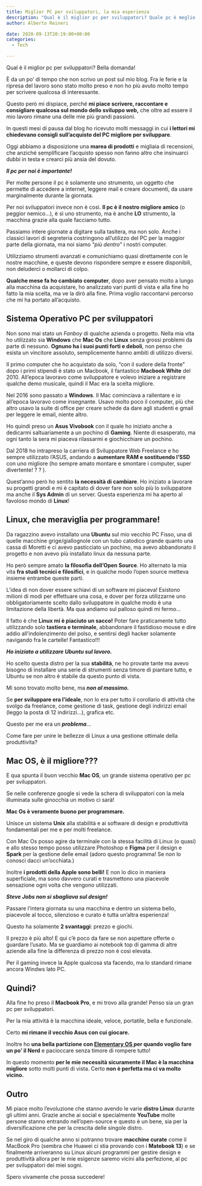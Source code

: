 ```yaml
---
title: Miglior PC per sviluppatori, la mia esperienza
description: "Qual è il miglior pc per sviluppatori? Quale pc è meglio per programmare? Vi dico la mia opinione da Web Developer Freelance."
author: Alberto Reineri

date: 2020-09-13T20:19:00+00:00
categories:
  - Tech

---
```

Qual è il miglior pc per sviluppatori? Bella domanda!

È da un po’ di tempo che non scrivo un post sul mio blog. Fra le ferie e la ripresa del lavoro sono stato molto preso e non ho più avuto molto tempo per scrivere qualcosa di interessante.

Questo però mi dispiace, perché **mi piace scrivere, raccontare e consigliare qualcosa sul mondo dello sviluppo web,** che oltre ad essere il mio lavoro rimane una delle mie più grandi passioni.

In questi mesi di pausa dal blog ho ricevuto molti messaggi in cui **i lettori mi chiedevano consigli sull’acquisto del PC migliore per sviluppare**.

Oggi abbiamo a disposizione una **marea di prodotti** e migliaia di recensioni, che anziché semplificare l’acquisto spesso non fanno altro che insinuarci dubbi in testa e crearci più ansia del dovuto.

**_Il pc per noi è importante!_**

Per molte persone il pc è solamente uno strumento, un oggetto che permette di accedere a internet, leggere mail e creare documenti, da usare marginalmente durante la giornata.

Per noi sviluppatori invece non è così. **Il pc è il nostro migliore amico** (o peggior nemico…), è sì uno strumento, ma è anche **LO** strumento, la macchina grazie alla quale facciamo tutto.

Passiamo intere giornate a digitare sulla tasitera, ma non solo. Anche i classici lavori di segreteria costringono all’utilizzo del PC per la maggior parte della giornata, ma noi siamo “_più dentro_” i nostri computer.

Utilizziamo strumenti avanzati e comunichiamo quasi direttamente con le nostre macchine, e queste devono rispondere sempre e essere disponibili, non deluderci o mollarci di colpo.

**Qualche mese fa ho cambiato computer**, dopo aver pensato molto a lungo alla macchina da acquistare, ho analizzato vari punti di vista e alla fine ho fatto la mia scelta, ma ve la dirò alla fine. Prima voglio raccontarvi percorso che mi ha portato all’acquisto.

## Sistema Operativo PC per sviluppatori

Non sono mai stato un _Fanboy_ di qualche azienda o progetto. Nella mia vita ho utilizzato sia **Windows** che **Mac Os** che **Linux** senza grossi problemi da parte di nessuno. **Ognuno ha i suoi punti forti e deboli**, non penso che esista un vincitore assoluto, semplicemente hanno ambiti di utilizzo diversi.

Il primo computer che ho acquistato da solo, “con il sudore della fronte” dopo i primi stipendi è stato un Macbook, il fantastico **Macbook White** del 2010. All’epoca lavoravo come sviluppatore e volevo iniziare a registrare qualche demo musicale, quindi il Mac era la scelta migliore.

Nel 2016 sono passato a **Windows**. Il Mac cominciava a rallentare e io all’epoca lavoravo come insegnante. Usavo molto poco il computer, più che altro usavo la suite di office per creare schede da dare agli studenti e gmail per leggere le email, niente altro.

Ho quindi preso un **Asus Vivobook** con il quale ho iniziato anche a dedicarmi saltuariamente a un pochino di **Gaming**. Niente di esasperato, ma ogni tanto la sera mi piaceva rilassarmi e giochicchiare un pochino.

Dal 2018 ho intrapreso la carriera di Sviluppatore Web Freelance e ho sempre utilizzato l’ASUS, andando a **aumentare RAM e sostituendo l’SSD** con uno migliore (ho sempre amato montare e smontare i computer, super divertente! ? ? ).

Quest’anno però ho sentito **la necessità di cambiare**. Ho iniziato a lavorare su progetti grandi e mi è capitato di dover fare non solo più lo sviluppatore ma anche il **Sys Admin** di un server. Questa esperienza mi ha aperto al favoloso mondo di **Linux**!

## Linux, che meraviglia per programmare!

Da ragazzino avevo installato una **Ubuntu** sul mio vecchio PC Fisso, una di quelle macchine grige/giallognole con un tubo catodico grande quanto una cassa di Moretti e ci avevo pasticciato un pochino, ma avevo abbandonato il progetto e non avevo più installato linux da nessuna parte.

Ho però sempre amato **la filosofia dell’Open Source**. Ho alternato la mia vita **fra studi tecnici e filosifici**, e in qualche modo l’open source metteva insieme entrambe queste parti.

L’idea di non dover essere schiavi di un software mi piaceva! Esistono milioni di modi per effettuare una cosa, e dover per forza utilizzarne uno obbligatoriamente scelto dallo sviluppatore in qualche modo è una limitazione della libertà. Ma qua andiamo sul palloso quindi mi fermo…

Il fatto è che **Linux mi è piaciuto un sacco!** Poter fare praticamente tutto utilizzando solo **tastiera e terminale**, abbandonare il fastidioso mouse e dire addio all’indolenzimento del polso, e sentirsi degli hacker solamente navigando fra le cartelle! Fantastico!!!

**_Ho iniziato a utilizzare Ubuntu sul lavoro._**

Ho scelto questa distro per la sua **stabilità**, ne ho provate tante ma avevo bisogno di installare una serie di strumenti senza timore di piantare tutto, e Ubuntu se non altro è stabile da questo punto di vista.

Mi sono trovato molto bene, ma **_non al massimo._**

Se **per sviluppare era l’ideale**, non lo era per tutto il corollario di attività che svolgo da freelance, come gestione di task, gestione degli indirizzi email (leggo la posta di 12 indirizzi…), grafica etc.

Questo per me era un _**problema**_…

Come fare per unire le bellezze di Linux a una gestione ottimale della produttivita?

## Mac OS, è il migliore???

E qua spunta il buon vecchio **Mac OS**, un grande sistema operativo per pc per sviluppatori.

Se nelle conferenze google si vede la schera di sviluppatori con la mela illuminata sulle ginocchia un motivo ci sarà!

**Mac Os è veramente buono per programmare.**

Unisce un sistema **Unix** alla stabilità e ai software di design e produttività fondamentali per me e per molti freelance.

Con Mac Os posso agire da terminale con la stessa facilità di Linux (o quasi) e allo stesso tempo posso utilizzare Photoshop e **Figma** per il design e **Spark** per la gestione delle email (adoro questo programma! Se non lo conosci dacci un’occhiata.)

Inoltre **i prodotti della Apple sono belli!** E non lo dico in maniera superficiale, ma sono davvero curati e trasmettono una piacevole sensazione ogni volta che vengono utilizzati.

**_Steve Jobs non si sbagliava sul design!_**

Passare l’intera giornata su una macchina e dentro un sistema bello, piacevole al tocco, silenzioso e curato è tutta un’altra esperienza!

Questo ha solamente **2 svantaggi**: prezzo e giochi.

Il prezzo è più alto! E qui c’è poco da fare se non aspettare offerte o guardare l’usato. Ma se guardiamo ai notebook top di gamma di altre aziende alla fine la differenza di prezzo non è così elevata.

Per il gaming invece la Apple qualcosa sta facendo, ma lo standard rimane ancora Windws lato PC.

## Quindi?

Alla fine ho preso il **Macbook Pro**, e mi trovo alla grande! Penso sia un gran pc per sviluppatori.

Per la mia attività è la macchina ideale, veloce, portatile, bella e funzionale.

Certo **mi rimane il vecchio Asus con cui giocare.**

Inoltre ho **una bella partizione con <a href="https://elementary.io/it/" target="_blank" rel="noreferrer noopener">Elementary OS </a>per quando voglio fare un po’ il Nerd** e pacioccare senza timore di rompere tutto!

In questo momento **per le mie necessità sicuramente il Mac è la macchina migliore** sotto molti punti di vista. Certo **non è perfetta ma ci va molto vicino.**

## Outro

Mi piace molto l’evoluzione che stanno avendo le varie **distro Linux** durante gli ultimi anni. Grazie anche ai social e specialmente **YouTube** molte persone stanno entrando nell’open-source e questo è un bene, sia per la diversificazione che per la crescita delle singole distro.

Se nel giro di qualche anno si potranno trovare **macchine curate** come il MacBook Pro (sembra che Huawei ci stia provando con i **Matebook 13**) e se finalmente arriveranno su Linux alcuni programmi per gestire design e produttività allora per le mie esigenze saremo vicini alla perfezione, al pc per sviluppatori dei miei sogni.

Spero vivamente che possa succedere!